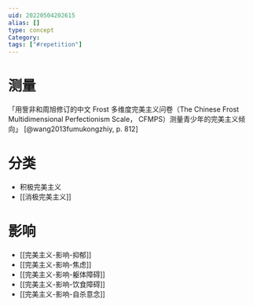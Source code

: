 ```yaml
---
uid: 20220504202615
alias: []
type: concept
Category: 
tags: ["#repetition"]
---
```


# 测量

「用訾非和周旭修订的中文 Frost 多维度完美主义问卷（The Chinese Frost Multidimensional Perfectionism Scale， CFMPS）测量青少年的完美主义倾向」 [@wang2013fumukongzhiy, p. 812]

# 分类

- 积极完美主义
- [[消极完美主义]]

# 影响

- [[完美主义-影响-抑郁]]
- [[完美主义-影响-焦虑]]
- [[完美主义-影响-躯体障碍]]
- [[完美主义-影响-饮食障碍]]
- [[完美主义-影响-自杀意念]]
